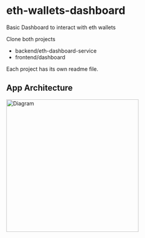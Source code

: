 # eth-wallets-dashboard
Basic Dashboard to interact with eth wallets

Clone both projects
* backend/eth-dashboard-service
* frontend/dashboard

Each project has its own readme file.

## App Architecture
<img src="https://public-joaquin.s3.us-east-1.amazonaws.com/Screen%20Shot%202021-12-15%20at%2023.48.51.png?response-content-disposition=inline&X-Amz-Security-Token=IQoJb3JpZ2luX2VjEJv%2F%2F%2F%2F%2F%2F%2F%2F%2F%2FwEaCXNhLWVhc3QtMSJGMEQCIEUb%2F8HClS1o1pFDqu8sdlC3FsiIStyfM3kGvcZEuhi%2BAiAP64rT0HkpGZYkGFdwzIYDGOy3qq9J%2F1lxBqhFwnAqbyr%2FAgiE%2F%2F%2F%2F%2F%2F%2F%2F%2F%2F8BEAAaDDM3MTQyODk1NzY5OSIM3aylFMeWAjTULQlmKtMCWx3PKwlDSGNjoFUgTmKL27evzz2GitwdJ5kIatvEfGB5Rru3aLkMOj9C%2BlziN68%2FuikVVj%2F6glTxvYr9LwIzOCJM4p6lg%2Fczq8QaiwOksfmdspjLDHRc8ZtSorgIXezk0WxGVjNRlqGYTrTs4YRIBy1p949LV33iWZ22hdcx5YaqQqoVoggJPFozbvXgU0qjyW6V159yIIbyBKemhx2yUHmzmeMoo88E9x8bErFBHxEzOVvTe3g86XIHTEclKCJZUw%2F8GXZ12fgxEynuK3Knt5zCVIEQxxY4EOUSLwEYPI0XxubIi06qD0UdSKiaB%2FNIOcIWSqPsCKkS9ajt4DiRTHtni9O2twaYb5UVAswrB%2FEc3cPu2ijGXkM7esblqvZRxNnsubgj%2FBnZq7BNLPxUF7IsVpBDZNq6rBirSNaCLCvPPM1v9iesdlC0q6mvmQnnXp%2FHMJuP6o0GOrQCpatfx%2FDQ%2BqdYKdbGTojP3iFhda5F2UvC6dKGFity0T91nzIfuYBxliWdSSjaCAbWEUChJxC0hJrF1eWEUu8%2B09ESa5D4%2FuAVZO2pnb5h4xCV0zIBL6gtjHg6pX5Tf04OB9U3M%2BVsRiqkg%2FRCs1yYcu5eOE4Pvwk2ShlZ0BKMmY52UOdNOHyWUuCCmcvECMpngPpVbzjCWlO3vcN0zUc47ujlF3ErNNGHXRUI%2B%2F9XXCeiMAzK1YuStm5sz7AF%2F7DwHAfhVJvIbsRHDhihErJpQ%2B9Gg6CT7xB8AO966WURYt7nOdiUf4BGUVNhbeP5V64CjbLOApLDLZGCYElLY257n2DIQstE6mnTZ2on0OSdNgQmdAlbxOAkk3UEFArRo9fPe4wGUKYS5NPFQvEFdz4ZKazqRTM%3D&X-Amz-Algorithm=AWS4-HMAC-SHA256&X-Amz-Date=20211216T025053Z&X-Amz-SignedHeaders=host&X-Amz-Expires=300&X-Amz-Credential=ASIAVM6XEDYB5WJINWGG%2F20211216%2Fus-east-1%2Fs3%2Faws4_request&X-Amz-Signature=9f2b4114c5eaafb3c24e5d0394976a013f21543a5b3e8345ea18b02547c076f3" width="350" title="Diagram">

